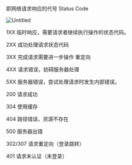 即网络请求响应的代号 Status Code

![Untitled](https://s3-us-west-2.amazonaws.com/secure.notion-static.com/8c02ea3f-c1db-4e0b-94cb-ec0c3021f386/Untitled.png)

1XX 临时响应，需要请求者继续执行操作的状态代码。

2XX 成功处理请求状态代码

3XX 完成请求需要进一步操作 重定向

4XX 请求错误，妨碍服务器处理

5XX 服务器错误，尝试处理请求时发生内部错误。

200 请求成功

304 使用缓存

404 路径错误，资源不存在

500 服务器出错

302/307 请求重定向（登录跳转）

401 请求未认证（未登录）
